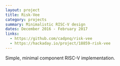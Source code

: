 ```yaml
---
layout: project
title: Risk-Vee
category: projects
summary: Minimalistic RISC-V design
dates: December 2016 - February 2017
links:
  - https://github.com/cadpnq/risk-vee
  - https://hackaday.io/project/18859-risk-vee
---
```


Simple, minimal component RISC-V implementation.
